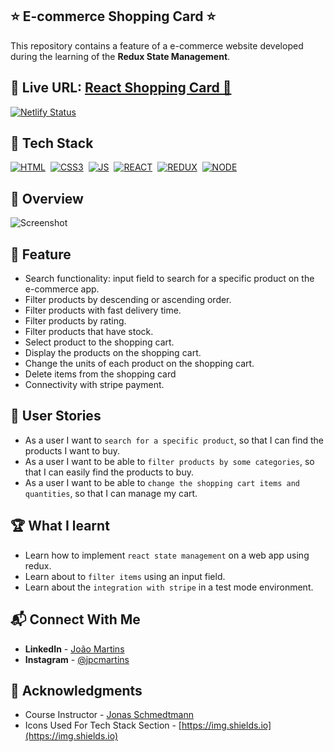 ## ⭐ E-commerce Shopping Card ⭐

This repository contains a feature of a e-commerce website developed during the learning of the **Redux State Management**.

## 🔗 Live URL: <a href="https://ecomm2.joao-martins.net/">React Shopping Card 🚀</a>

[![Netlify Status](https://api.netlify.com/api/v1/badges/1c7a3caa-d0f7-4e66-af82-49c8f6b5eed3/deploy-status)](https://app.netlify.com/sites/eccom2-joao/deploys)

## 📌 Tech Stack

[![HTML](https://img.shields.io/badge/html5%20-%23E34F26.svg?&style=for-the-badge&logo=html5&logoColor=white)](https://github.com/joao82)&nbsp;
[![CSS3](https://img.shields.io/badge/css3%20-%231572B6.svg?&style=for-the-badge&logo=css3&logoColor=white)](https://github.com/joao82)&nbsp;
[![JS](https://img.shields.io/badge/javascript%20-%23323330.svg?&style=for-the-badge&logo=javascript&logoColor=%23F7DF1E)](https://github.com/joao82)&nbsp;
[![REACT](https://img.shields.io/badge/react-%2320232a.svg?style=for-the-badge&logo=react&logoColor=%2361DAFB)](https://github.com/joao82)&nbsp;
[![REDUX](https://img.shields.io/badge/Redux-593D88?style=for-the-badge&logo=redux&logoColor=white)](https://github.com/joao82)&nbsp;
[![NODE](https://img.shields.io/badge/Node.js-43853D?style=for-the-badge&logo=node.js&logoColor=white)](https://github.com/joao82)&nbsp;
<br>

## 📸 Overview

![Screenshot](./src/assets/ecom.gif?raw=true "React Ecom Shopping Card")

## 🔑 Feature

- Search functionality: input field to search for a specific product on the e-commerce app.
- Filter products by descending or ascending order.
- Filter products with fast delivery time.
- Filter products by rating.
- Filter products that have stock.
- Select product to the shopping cart.
- Display the products on the shopping cart.
- Change the units of each product on the shopping cart.
- Delete items from the shopping card
- Connectivity with stripe payment.

## 📝 User Stories

- As a user I want to `search for a specific product`, so that I can find the products I want to buy.
- As a user I want to be able to `filter products by some categories`, so that I can easily find the products to buy.
- As a user I want to be able to `change the shopping cart items and quantities`, so that I can manage my cart.

## 🏆 What I learnt

- Learn how to implement `react state management` on a web app using redux.
- Learn about to `filter items` using an input field.
- Learn about the `integration with stripe` in a test mode environment.

## 📬 Connect With Me

- **LinkedIn** - [João Martins](https://www.linkedin.com/in/joão-pedro-martins-755ba64b/)
- **Instagram** - [@jpcmartins](https://www.instagram.com/jpcmartins/)

## 📌 Acknowledgments

- Course Instructor - [Jonas Schmedtmann](https://github.com/jonasschmedtmann)
- Icons Used For Tech Stack Section - [https://img.shields.io](https://img.shields.io)

